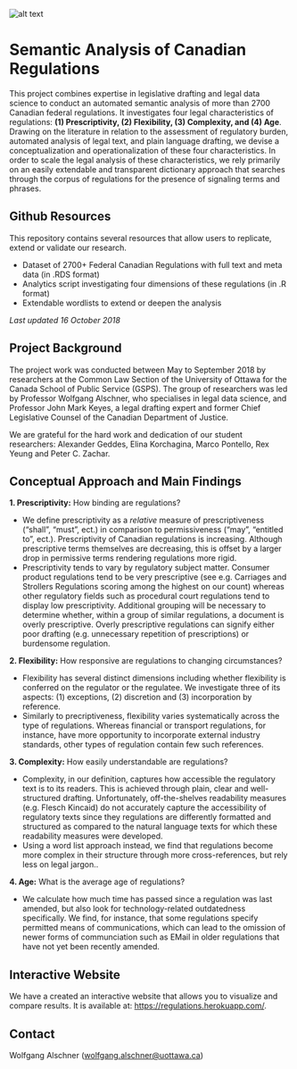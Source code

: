 ![alt text](https://c2.staticflickr.com/4/3028/3043243774_c72dc125e1_z.jpg)

# Semantic Analysis of Canadian Regulations

This project combines expertise in legislative drafting and legal data science to conduct an automated semantic analysis of more than 2700 Canadian federal regulations. It investigates four legal characteristics of regulations: **(1) Prescriptivity, (2) Flexibility, (3) Complexity, and (4) Age**. Drawing on the literature in relation to the assessment of regulatory burden, automated analysis of legal text, and plain language drafting, we devise a conceptualization and operationalization of these four characteristics. In order to scale the legal analysis of these characteristics, we rely primarily on an easily extendable and transparent dictionary approach that searches through the corpus of regulations for the presence of signaling terms and phrases. 

## Github Resources

This repository contains several resources that allow users to replicate, extend or validate our research.
- Dataset of 2700+ Federal Canadian Regulations with full text and meta data (in .RDS format)
- Analytics script investigating four dimensions of these regulations (in .R format)
- Extendable wordlists to extend or deepen the analysis

*Last updated 16 October 2018*

## Project Background

The project work was conducted between May to September 2018 by researchers at the Common Law Section of the University of Ottawa for the Canada School of Public Service (GSPS). The group of researchers was led by Professor Wolfgang Alschner, who specialises in legal data science, and Professor John Mark Keyes, a legal drafting expert and former Chief Legislative Counsel of the Canadian Department of Justice. 

We are grateful for the hard work and dedication of our student researchers: Alexander Geddes, Elina Korchagina, Marco Pontello, Rex Yeung and Peter C. Zachar.
 
## Conceptual Approach and Main Findings

**1. Prescriptivity:** How binding are regulations?
-	We define prescriptivity as a *relative* measure of prescriptiveness (“shall”, “must”, ect.) in comparison to permissiveness (“may”, “entitled to”, ect.). Prescriptivity of Canadian regulations is increasing. Although prescriptive terms themselves are decreasing, this is offset by a larger drop in permissive terms rendering regulations more rigid. 
-	Prescriptivity tends to vary by regulatory subject matter. Consumer product regulations tend to be very prescriptive (see e.g. Carriages and Strollers Regulations scoring among the highest on our count) whereas other regulatory fields such as procedural court regulations tend to display low prescriptivity. Additional grouping will be necessary to determine whether, within a group of similar regulations, a document is overly prescriptive. Overly prescriptive regulations can signify either poor drafting (e.g. unnecessary repetition of prescriptions) or burdensome regulation. 

**2. Flexibility:** How responsive are regulations to changing circumstances? 
- Flexibility has several distinct dimensions including whether flexibility is conferred on the regulator or the regulatee. We investigate three of its aspects: (1) exceptions, (2) discretion and (3) incorporation by reference.
- Similarly to precriptiveness, flexibility varies systematically across the type of regulations. Whereas financial or transport regulations, for instance, have more opportunity to incorporate external industry standards, other types of regulation contain few such references.    

**3. Complexity:** How easily understandable are regulations?
-	Complexity, in our definition, captures how accessible the regulatory text is to its readers. This is achieved through plain, clear and well-structured drafting. Unfortunately, off-the-shelves readability measures (e.g. Flesch Kincaid) do not accurately capture the accessibility of regulatory texts since they regulations are differently formatted and structured as compared to the natural language texts for which these readability measures were developed.
-	Using a word list approach instead, we find that regulations become more complex in their structure through more cross-references, but rely less on legal jargon..

**4. Age:** What is the average age of regulations?  
-	We calculate how much time has passed since a regulation was last amended, but also look for technology-related outdatedness specifically. We find, for instance, that some regulations specify permitted means of communications, which can lead to the omission of newer forms of communciation such as EMail in older regulations that have not yet been recently amended.  

## Interactive Website

We have a created an interactive website that allows you to visualize and compare results. It is available at: https://regulations.herokuapp.com/.

## Contact
Wolfgang Alschner (wolfgang.alschner@uottawa.ca)
